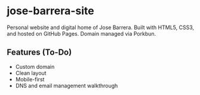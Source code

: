 # jose-barrera-site

Personal website and digital home of Jose Barrera.
Built with HTML5, CSS3, and hosted on GitHub Pages.
Domain managed via Porkbun.

## Features (To-Do)
- Custom domain
- Clean layout
- Mobile-first
- DNS and email management walkthrough
